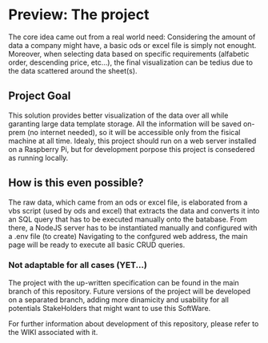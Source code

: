 # Preview: The project

The core idea came out from a real world need:
Considering the amount of data a company might have, a basic ods or excel file is simply not enought.
Moreover, when selecting data based on specific requirements (alfabetic order, descending price, etc...), the final visualization can be tedius due to the data scattered around the sheet(s).

## Project Goal

This solution provides better visualization of the data over all while garanting large data template storage.
All the information will be saved on-prem (no internet needed), so it will be accessible only from the fisical machine at all time.
Idealy, this project should run on a web server installed on a Raspberry Pi, but for development porpose this project is consedered as running locally.

## How is this even possible?

The raw data, which came from an ods or excel file, is elaborated from a vbs script (used by ods and excel) that extracts the data and converts it into an SQL query that has to be executed manually onto the batabase.
From there, a NodeJS server has to be instantiated manually and configured with a .env file (to create)
Navigating to the confgured web address, the main page will be ready to execute all basic CRUD queries.

### Not adaptable for all cases (YET...)

The project with the up-written specification can be found in the main branch of this repository.
Future versions of the project will be developed on a separated branch, adding more dinamicity and usability for all potentials StakeHolders that might want to use this SoftWare.

For further information about development of this repository, please refer to the WIKI associated with it.
